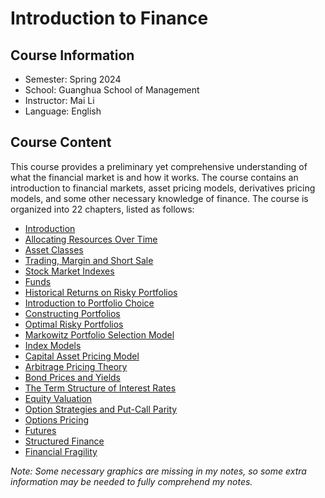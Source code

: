 # Introduction to Finance

## Course Information

- Semester: Spring 2024
- School: Guanghua School of Management
- Instructor: Mai Li
- Language: English

## Course Content

This course provides a preliminary yet comprehensive understanding of what the financial market is and how it works. The course contains an introduction to financial markets, asset pricing models, derivatives pricing models, and some other necessary knowledge of finance. The course is organized into 22 chapters, listed as follows:

- <a href="Introduction to Finance/#introduction" target="_self">Introduction</a>
- <a href="Introduction to Finance/#allocating-resources-over-time" target="_self">Allocating Resources Over Time</a>
- <a href="Introduction to Finance/#asset-classes" target="_self">Asset Classes</a>
- <a href="Introduction to Finance/#trading-margin-and-short-sale" target="_self">Trading, Margin and Short Sale</a>
- <a href="Introduction to Finance/#stock-market-indexes" target="_self">Stock Market Indexes</a>
- <a href="Introduction to Finance/#funds" target="_self">Funds</a>
- <a href="Introduction to Finance/#historical-returns-on-risky-portfolios" target="_self">Historical Returns on Risky Portfolios</a>
- <a href="Introduction to Finance/#introduction-to-portfolio-choice" target="_self">Introduction to Portfolio Choice</a>
- <a href="Introduction to Finance/#constructing-portfolios" target="_self">Constructing Portfolios</a>
- <a href="Introduction to Finance/#optimal-risky-portfolios" target="_self">Optimal Risky Portfolios</a>
- <a href="Introduction to Finance/#markowitz-portfolio-selection-model" target="_self">Markowitz Portfolio Selection Model</a>
- <a href="Introduction to Finance/#index-models" target="_self">Index Models</a>
- <a href="Introduction to Finance/#capital-asset-pricing-model" target="_self">Capital Asset Pricing Model</a>
- <a href="Introduction to Finance/#arbitrage-pricing-theory" target="_self">Arbitrage Pricing Theory</a>
- <a href="Introduction to Finance/#bond-prices-and-yields" target="_self">Bond Prices and Yields</a>
- <a href="Introduction to Finance/#the-term-structure-of-interest-rates" target="_self">The Term Structure of Interest Rates</a>
- <a href="Introduction to Finance/#equity-valuation" target="_self">Equity Valuation</a>
- <a href="Introduction to Finance/#option-strategies-and-put-call-parity" target="_self">Option Strategies and Put-Call Parity</a>
- <a href="Introduction to Finance/#options-pricing" target="_self">Options Pricing</a>
- <a href="Introduction to Finance/#futures" target="_self">Futures</a>
- <a href="Introduction to Finance/#structured-finance" target="_self">Structured Finance</a>
- <a href="Introduction to Finance/#financial-fragility" target="_self">Financial Fragility</a>

*Note: Some necessary graphics are missing in my notes, so some extra information may be needed to fully comprehend my notes.*